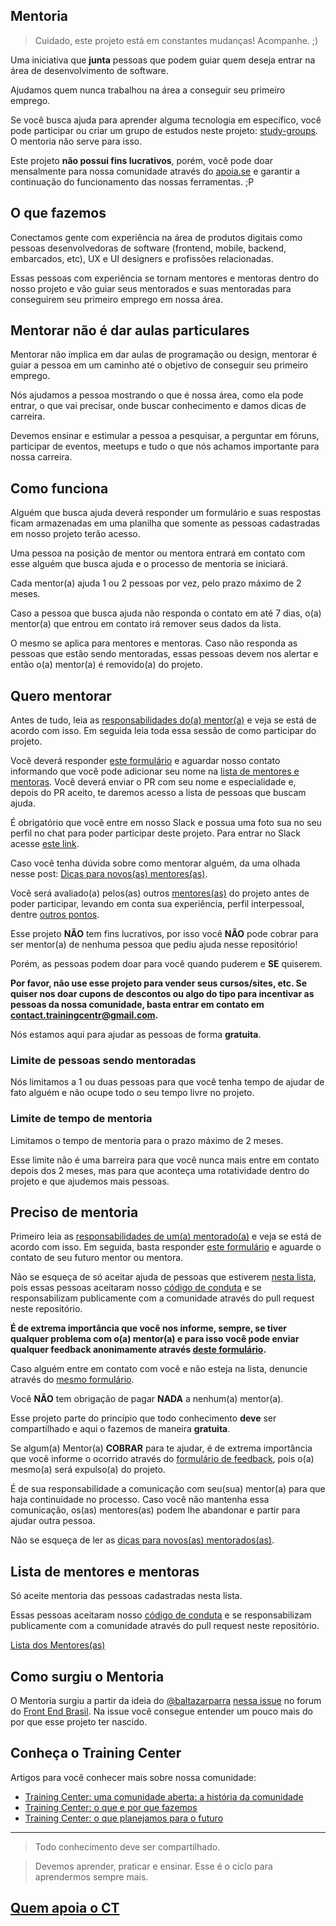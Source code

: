 ## Mentoria

> Cuidado, este projeto está em constantes mudanças! Acompanhe. ;)

Uma iniciativa que **junta** pessoas que podem guiar quem deseja entrar na área de desenvolvimento de software.

Ajudamos quem nunca trabalhou na área a conseguir seu primeiro emprego.

Se você busca ajuda para aprender alguma tecnologia em específico, você pode participar ou criar um grupo de estudos neste projeto: [study-groups](http://bit.ly/study-groups-mentoria). O mentoria não serve para isso.

Este projeto **não possui fins lucrativos**, porém, você pode doar mensalmente para nossa comunidade através do [apoia.se](http://apoia.se/training-center) e garantir a continuação do funcionamento das nossas ferramentas. ;P

## O que fazemos

Conectamos gente com experiência na área de produtos digitais como pessoas desenvolvedoras de software (frontend, mobile, backend, embarcados, etc), UX e UI designers e profissões relacionadas.

Essas pessoas com experiência se tornam mentores e mentoras dentro do nosso projeto e vão guiar seus mentorados e suas mentoradas para conseguirem seu primeiro emprego em nossa área.

## Mentorar não é dar aulas particulares

Mentorar não implica em dar aulas de programação ou design, mentorar é guiar a pessoa em um caminho até o objetivo de conseguir seu primeiro emprego.

Nós ajudamos a pessoa mostrando o que é nossa área, como ela pode entrar, o que vai precisar, onde buscar conhecimento e damos dicas de carreira.

Devemos ensinar e estimular a pessoa a pesquisar, a perguntar em fóruns, participar de eventos, meetups e tudo o que nós achamos importante para nossa carreira.

## Como funciona

Alguém que busca ajuda deverá responder um formulário e suas respostas ficam armazenadas em uma planilha que somente as pessoas cadastradas em nosso projeto terão acesso.

Uma pessoa na posição de mentor ou mentora entrará em contato com esse alguém que busca ajuda e o processo de mentoria se iniciará.

Cada mentor(a) ajuda 1 ou 2 pessoas por vez, pelo prazo máximo de 2 meses.

Caso a pessoa que busca ajuda não responda o contato em até 7 dias, o(a) mentor(a) que entrou em contato irá remover seus dados da lista.

O mesmo se aplica para mentores e mentoras. Caso não responda as pessoas que estão sendo mentoradas, essas pessoas devem nos alertar e então o(a) mentor(a) é removido(a) do projeto.

## Quero mentorar

Antes de tudo, leia as [responsabilidades do(a) mentor(a)](profiles/mentors/responsibility.md) e veja se está de acordo com isso. Em seguida leia toda essa sessão de como participar do projeto.


Você deverá responder [este formulário](http://bit.ly/form-mentor-mentoria) e aguardar nosso contato informando que você pode adicionar seu nome na [lista de mentores e mentoras](profiles/mentors). Você deverá enviar o PR com seu nome e especialidade e, depois do PR aceito, te daremos acesso a lista de pessoas que buscam ajuda.

É obrigatório que você entre em nosso Slack e possua uma foto sua no seu perfil no chat para poder participar deste projeto. Para entrar no Slack acesse [este link](https://ctgroups.herokuapp.com).

Caso você tenha dúvida sobre como mentorar alguém, da uma olhada nesse post: [Dicas para novos(as) mentores(as)](http://bit.ly/mentor-guide-mentoria).

Você será avaliado(a) pelos(as) outros [mentores(as)](profiles/mentors) do projeto antes de poder participar, levando em conta sua experiência, perfil interpessoal, dentre [outros pontos](https://github.com/training-center/mentoria/issues/1).

Esse projeto **NÃO** tem fins lucrativos, por isso você **NÃO** pode cobrar para ser mentor(a) de nenhuma pessoa que pediu ajuda nesse repositório!

Porém, as pessoas podem doar para você quando puderem e **SE** quiserem.

**Por favor, não use esse projeto para vender seus cursos/sites, etc. Se quiser nos doar cupons de descontos ou algo do tipo para incentivar as pessoas da nossa comunidade, basta entrar em contato em contact.trainingcentr@gmail.com.**

Nós estamos aqui para ajudar as pessoas de forma **gratuita**.

### Limite de pessoas sendo mentoradas


Nós limitamos a 1 ou duas pessoas para que você tenha tempo de ajudar de fato alguém e não ocupe todo o seu tempo livre no projeto.

### Limite de tempo de mentoria

Limitamos o tempo de mentoria para o prazo máximo de 2 meses.

Esse limite não é uma barreira para que você nunca mais entre em contato depois dos 2 meses, mas para que aconteça uma rotatividade dentro do projeto e que ajudemos mais pessoas.

## Preciso de mentoria

Primeiro leia as [responsabilidades de um(a) mentorado(a)](profiles/pupils/responsibility.md) e veja se está de acordo com isso. Em seguida, basta responder [este formulário](http://bit.ly/form-buscando-mentoria) e aguarde o contato de seu futuro mentor ou mentora.

Não se esqueça de só aceitar ajuda de pessoas que estiverem [nesta lista](profiles/mentors), pois essas pessoas aceitaram nosso [código de conduta](http://bit.ly/coc-mentoria) e se responsabilizam publicamente com a comunidade através do pull request neste repositório.

**É de extrema importância que você nos informe, sempre, se tiver qualquer problema com o(a) mentor(a) e para isso você pode enviar qualquer feedback anonimamente através [deste formulário](http://bit.ly/feedback-tc-mentoria).**

Caso alguém entre em contato com você e não esteja na lista, denuncie através do [mesmo formulário](http://bit.ly/feedback-tc-mentoria).

Você **NÃO** tem obrigação de pagar **NADA** a nenhum(a) mentor(a).

Esse projeto parte do princípio que todo conhecimento **deve** ser compartilhado e aqui o fazemos de maneira **gratuita**.

Se algum(a) Mentor(a) **COBRAR** para te ajudar, é de extrema importância que você informe o ocorrido através do [formulário de feedback](http://bit.ly/feedback-tc-mentoria), pois o(a) mesmo(a) será expulso(a) do projeto.

É de sua responsabilidade a comunicação com seu(sua) mentor(a) para que haja continuidade no processo. Caso você não mantenha essa comunicação, os(as) mentores(as) podem lhe abandonar e partir para ajudar outra pessoa.

Não se esqueça de ler as [dicas para novos(as) mentorados(as)](http://bit.ly/mentoradoa-guide-mentoria).

## Lista de mentores e mentoras

Só aceite mentoria das pessoas cadastradas nesta lista.

Essas pessoas aceitaram nosso [código de conduta](http://bit.ly/coc-mentoria) e se responsabilizam publicamente com a comunidade através do pull request neste repositório.

[Lista dos Mentores(as)](profiles/mentors)

## Como surgiu o Mentoria

O Mentoria surgiu a partir da ideia do [@baltazarparra](https://github.com/baltazarparra) [nessa issue](https://github.com/frontendbr/open-source/issues/5) no forum do [Front End Brasil](https://github.com/frontendbr). Na issue você consegue entender um pouco mais do por que esse projeto ter nascido.

## Conheça o Training Center

Artigos para você conhecer mais sobre nossa comunidade:

- [Training Center: uma comunidade aberta: a história da comunidade](https://medium.com/trainingcenter/training-center-uma-comunidade-aberta-a-hist%C3%B3ria-da-comunidade-901738da48aa)
- [Training Center: o que e por que fazemos](https://medium.com/trainingcenter/training-center-o-que-e-por-que-fazemos-4be062b36196)
- [Training Center: o que planejamos para o futuro](https://medium.com/trainingcenter/training-center-o-que-planejamos-para-o-futuro-e9436079f594)

--- 

> Todo conhecimento deve ser compartilhado.

> Devemos aprender, praticar e ensinar. Esse é o ciclo para aprendermos sempre mais.

## [Quem apoia o CT](https://github.com/training-center/sobre/blob/master/README.md#quem-apoia-o-training-center)


